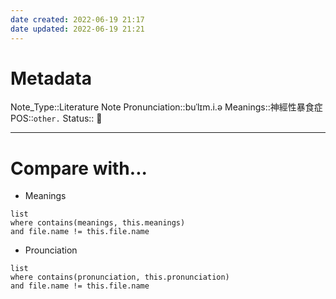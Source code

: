 ```yaml
---
date created: 2022-06-19 21:17
date updated: 2022-06-19 21:21
---
```


# Metadata

Note_Type::Literature Note
Pronunciation::buˈlɪm.i.ə
Meanings::神經性暴食症
POS::`other.`
Status:: 👶

---

# Compare with...

- Meanings

```dataview
list
where contains(meanings, this.meanings)
and file.name != this.file.name
```

- Prounciation

```dataview
list
where contains(pronunciation, this.pronunciation)
and file.name != this.file.name
```
